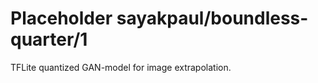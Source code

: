 # Placeholder sayakpaul/boundless-quarter/1
TFLite quantized GAN-model for image extrapolation.

<!-- dataset: multiple -->
<!-- task: image-style-transfer -->
<!-- network-architecture: other -->
<!-- fine-tunable: false -->
<!-- license: Apache-2.0 -->